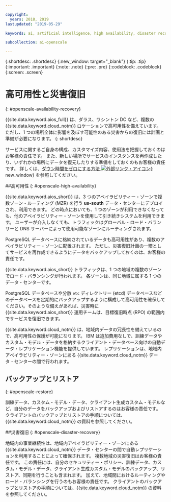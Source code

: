 ```yaml
---

copyright:
  years: 2018, 2019
lastupdated: "2019-05-29"

keywords: ai, artificial intelligence, high availability, disaster recovery, recovery, load-balancing, postgres

subcollection: ai-openscale

---
```


{:shortdesc: .shortdesc}
{:new_window: target="_blank"}
{:tip: .tip}
{:important: .important}
{:note: .note}
{:pre: .pre}
{:codeblock: .codeblock}
{:screen: .screen}

# 高可用性と災害復旧
{: #openscale-availability-recovery}

{{site.data.keyword.aios_full}} は、ダラス、ワシントン DC など、複数の {{site.data.keyword.cloud_notm}} ロケーションで高可用性を備えています。 ただし、1 つの場所全体に影響を及ぼす可能性のある災害からの復旧には計画と準備が必要になります。
{: shortdesc}

サービスに関するご自身の構成、カスタマイズ内容、使用法を把握しておくのはお客様の責任です。 また、新しい場所でサービスのインスタンスを再作成したり、いずれかの場所にデータを復元したりする準備をしておくのもお客様の責任です。 詳しくは、[ダウン時間をゼロにする方法 ![外部リンク・アイコン](../../icons/launch-glyph.svg "外部リンク・アイコン")](/docs/overview?topic=overview-zero-downtime#zero-downtime){: new_window} を参照してください。

##高可用性 
{: #openscale-high-availability}

{{site.data.keyword.aios_short}} は、3 つのアベイラビリティー・ゾーンで複数ゾーン・ルーティング (MZR) を行う **us-south** データ・センターにデプロイされ、利用できます。 どの時点においても、1 つのゾーンが利用できなくなっても、他のアベイラビリティー・ゾーンを使用して引き続きシステムを利用できます。 ユーザーが介入しなくても、トラフィックはグローバル・ロード・バランサーと DNS サーバーによって使用可能なゾーンにルーティングされます。

PostgreSQL データベースに格納されているデータも高可用性があり、複数のアベイラビリティー・ゾーンに配置されます。 ただし、災害復旧計画の一環としてサービスを再作成できるようにデータをバックアップしておくのは、お客様の責任です。

{{site.data.keyword.aios_short}} トラフィックは、1 つの地域の複数のゾーンでロード・バランシングが行われます。 各ゾーンは、同じ地域に属する 1 つのデータ・センターです。 

PostgreSQL データベースや分散 <code>etc</code> ディレクトリー (etcd) データベースなどのデータベースを定期的にバックアップするように構成して高可用性を確保してください。そのような備えがあれば、災害時に {{site.data.keyword.aios_short}} 運用チームは、目標復旧時点 (RPO) の範囲内でサービスを復旧できます。
 
{{site.data.keyword.cloud_notm}} は、地域内データの冗長性を備えているので、高可用性の保護が可能になります。 IBM は追加費用なしで、訓練データやカスタム・モデル・データを格納するクライアント・データベース向けの自動データ・レプリケーション機能を提供しています。 レプリケーションは、地域内アベイラビリティー・ゾーンにある {{site.data.keyword.cloud_notm}} データ・センターの間で行われます。
 
## バックアップとリストア
{: #openscale-restore}

訓練データ、カスタム・モデル・データ、クライアント生成カスタム・モデルなど、自分のデータをバックアップおよびリストアするのはお客様の責任です。 クライアントのバックアップとリストアの手順については、{{site.data.keyword.cloud_notm}} の資料を参照してください。
 
##災害復旧
{: #openscale-disaster-recovery}

地域内の事業継続性は、地域内アベイラビリティー・ゾーンにある {{site.data.keyword.cloud_notm}} データ・センターの間で自動レプリケーションを利用することによって確保されます。 複数地域の災害復旧はお客様の責任です。 この責任には、自分のセキュリティー・ポリシー、訓練データ、カスタム・モデル・データ、クライアント生成カスタム・モデルのバックアップ、リストア、同期を行うことも含まれます。 加えて、地域間におけるルーティングやロード・バランシングを行うのもお客様の責任です。 クライアントのバックアップとリストアの手順については、{{site.data.keyword.cloud_notm}} の資料を参照してください。
